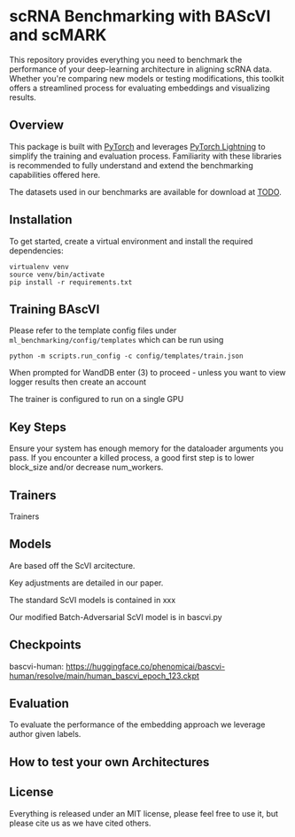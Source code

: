 # scRNA Benchmarking with BAScVI and scMARK

This repository provides everything you need to benchmark the performance of your deep-learning architecture in aligning scRNA data. Whether you're comparing new models or testing modifications, this toolkit offers a streamlined process for evaluating embeddings and visualizing results.

## Overview

This package is built with [PyTorch](https://pytorch.org/) and leverages [PyTorch Lightning](https://www.pytorchlightning.ai/) to simplify the training and evaluation process. Familiarity with these libraries is recommended to fully understand and extend the benchmarking capabilities offered here.

The datasets used in our benchmarks are available for download at [TODO]().

## Installation

To get started, create a virtual environment and install the required dependencies:

```
virtualenv venv
source venv/bin/activate
pip install -r requirements.txt
```

## Training BAscVI

Please refer to the template config files under `ml_benchmarking/config/templates` which can be run using 

```python -m scripts.run_config -c config/templates/train.json```

When prompted for WandDB enter (3) to proceed - unless you want to view logger results then create an account

The trainer is configured to run on a single GPU 

## Key Steps

Ensure your system has enough memory for the dataloader arguments you pass. If you encounter a killed process, a good first step is to lower block_size and/or decrease num_workers.

## Trainers

Trainers

## Models

Are based off the ScVI arcitecture.

Key adjustments are detailed in our paper.

The standard ScVI models is contained in xxx

Our modified Batch-Adversarial ScVI model is in bascvi.py

## Checkpoints

bascvi-human: 
https://huggingface.co/phenomicai/bascvi-human/resolve/main/human_bascvi_epoch_123.ckpt

## Evaluation

To evaluate the performance of the embedding approach we leverage author given labels.

## How to test your own Architectures

## License

Everything is released under an MIT license, please feel free to use it, but please cite us as we have cited others.
